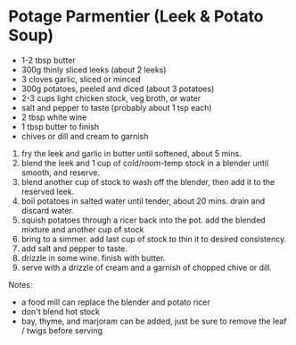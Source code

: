 # Potage Parmentier (Leek & Potato Soup)

* 1-2 tbsp butter
* 300g thinly sliced leeks (about 2 leeks)
* 3 cloves garlic, sliced or minced
* 300g potatoes, peeled and diced (about 3 potatoes)
* 2-3 cups light chicken stock, veg broth, or water
* salt and pepper to taste (probably about 1 tsp each)
* 2 tbsp white wine
* 1 tbsp butter to finish
* chives or dill and cream to garnish

1. fry the leek and garlic in butter until softened, about 5 mins.
2. blend the leek and 1 cup of cold/room-temp stock in a blender until smooth, and reserve.
3. blend another cup of stock to wash off the blender, then add it to the reserved leek.
4. boil potatoes in salted water until tender, about 20 mins. drain and discard water.
5. squish potatoes through a ricer back into the pot. add the blended mixture and another cup of stock
6. bring to a simmer. add last cup of stock to thin it to desired consistency.
7. add salt and pepper to taste.
8. drizzle in some wine. finish with butter.
9. serve with a drizzle of cream and a garnish of chopped chive or dill.

Notes:

* a food mill can replace the blender and potato ricer
* don't blend hot stock
* bay, thyme, and marjoram can be added, just be sure to remove the leaf / twigs before serving
